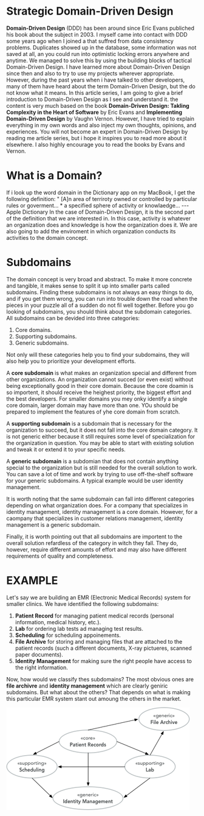 # Strategic Domain-Driven Design
**Domain-Driven Design** (DDD) has been around since Eric Evans publiched his book about the subject in 2003. I myself came into contact with DDD some years ago when I joined a that suffred from data consistency problems. Duplicates showed up in the database, some information was not saved at all, an you could run into optimistic locking errors anywhere and anytime. We managed to solve this by using the building blocks of tactical Domain-Driven Design.
I have learned more about Domain-Driven Design since then and also to try to use my projects wherever appropriate. However, during the past years when i have talked to other developers, many of them have heard about the term Domain-Driven Design, but the do not know what it means. In this article series, I am going to give a brief introduction to Domain-Driven Design as I see and understand it. the content is very much based on the book **Domain-Driven Design: Takling Complexity in the Heart of Software** by Eric Evans and **Implementing Domain-Driven Design** by Vaughn Vernon. However, I have tried to explain everything in my own words and also inject my own thoughts, opinions, and experiences.
You will not become an expert in Domain-Driven Design by reading me article series, but i hope it inspires you to read more about it elsewhere. I also highly encourage you to read the books by Evans and Vernon.

# What is a Domain?
If i look up the word domain in the Dictionary app on my MacBook, I get the following definition:
" [A]n area of terriroty owned or controlled by particular rules or goverment...
    * a specified sphere of activity or knowlaedge...
--- Apple Dictionary
In the case of Domain-Driven Design, it is the second part of the definition that we are interested in. In this case, activity is whatever an organization does and knowledge is how the organization does it. We are also going to add the enviroment in which organization conducts its activities to the domain concept.

# Subdomains
The domain concept is very broad and abstract. To make it more concrete and tangible, it makes sense to split it up into smaller parts called subdomains. Finding these subdomains is not always an easy things to do, and if you get them wrong, you can run into trouble down the road when the pieces in your puzzle all of a sudden do not fil well together.
Before you go looking of subdomains, you should think about the subdomain categories. All subdomains can be devided into three categories:
1. Core domains.
2. Supporting subdomains.
3. Generic subdomains.

Not only will these categories help you to find your subdomains, they will also help you to prioritize your development efforts.

A **core subdomain** is what makes an organization special and different from other organizations. An organization cannot succed (or even exist) without being exceptionally good in their core domain. Because the core doamin is so importent, it should receive the heighest priority, the biggest effort and the best developers. For smaller domains you mey onky identify a single core domain, larger domain may have more than one. YOu should be prepared to implement the features of yhe core domain from scratch.

A **supporting subdomain** is a subdomain that is necessary for the organization to succeed, but it does not fall into the core domain category. It is not generic either because it still requires some level of specialization for the organization in question. You may be able to start with existing solution and tweak it or extend it to your specific needs.

A **generic subdomain** is a subdomian that does not contain anything special to the organization but is still needed for the overall solution to work. You can save a lot of time and work by trying to use off-the-shelf software for your generic subdomains. A typical example would be user identity management.

It is worth noting that the same subdomain can fall into different categories depending on what organization does. For a company that specializes in identity management, identity management is a core domain. However, for a caompany that specializes in customer relations management, identity management is a generic subdomain.

Finally, it is worth pointing out that all subdomains are importent to the overall solution refardless of the category in witch they fall. They do, however, require different amounts of effort and may also have different requirements of quality and completeness.

# EXAMPLE
Let's say we are building an EMR (Electronic Medical Records) system for smaller clinics. We have identified the following subdomains:
1. **Patient Record** for managing patient medical records (personal information, medical history, etc.).
2. **Lab** for ordering lab tests ad managing test results.
3. **Scheduling** for scheduling appoinements.
4. **File Archive** for storing and managing files that  are attached to the patient records (such a different documents, X-ray pictueres, scanned paper documents).
5. **Identity Management** for making sure the right people have access to the right information.

Now, how would we classify thes subdomains? The most obvious ones are **file archivre** and **identity management** which are clearly geniric subdomains. But what about the others? That depends on what is making this particular EMR system stant out amoung the others in the market.
 
![Image-01](ch-1-subdomains.png)